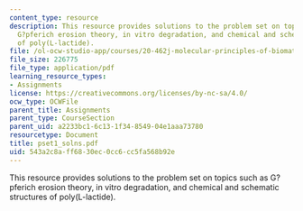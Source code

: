 ```yaml
---
content_type: resource
description: This resource provides solutions to the problem set on topics such as
  G?pferich erosion theory, in vitro degradation, and chemical and schematic structures
  of poly(L-lactide).
file: /ol-ocw-studio-app/courses/20-462j-molecular-principles-of-biomaterials-spring-2006/543a2c8aff6830ec0cc6cc5fa568b92e_pset1_solns.pdf
file_size: 226775
file_type: application/pdf
learning_resource_types:
- Assignments
license: https://creativecommons.org/licenses/by-nc-sa/4.0/
ocw_type: OCWFile
parent_title: Assignments
parent_type: CourseSection
parent_uid: a2233bc1-6c13-1f34-8549-04e1aaa73780
resourcetype: Document
title: pset1_solns.pdf
uid: 543a2c8a-ff68-30ec-0cc6-cc5fa568b92e
---
```

This resource provides solutions to the problem set on topics such as G?pferich erosion theory, in vitro degradation, and chemical and schematic structures of poly(L-lactide).